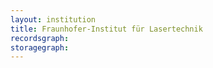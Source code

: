 ```yaml
---
layout: institution
title: Fraunhofer-Institut für Lasertechnik
recordsgraph: 
storagegraph: 
---
```

